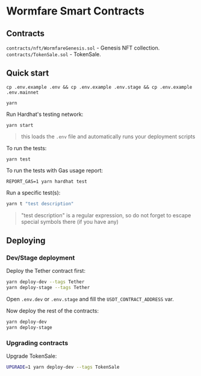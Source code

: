# Wormfare Smart Contracts

## Contracts

`contracts/nft/WormfareGenesis.sol` - Genesis NFT collection.
`contracts/TokenSale.sol` - TokenSale.

## Quick start

```shell
cp .env.example .env && cp .env.example .env.stage && cp .env.example .env.mainnet
```

```shell
yarn
```

Run Hardhat's testing network:

```shell
yarn start
```

> this loads the `.env` file and automatically runs your deployment scripts

To run the tests:

```shell
yarn test
```

To run the tests with Gas usage report:

```shell
REPORT_GAS=1 yarn hardhat test
```

Run a specific test(s):

```sh
yarn t "test description"
```

> "test description" is a regular expression, so do not forget to escape special symbols there (if you have any)

## Deploying

### Dev/Stage deployment

Deploy the Tether contract first:

```sh
yarn deploy-dev --tags Tether
yarn deploy-stage --tags Tether
```

Open `.env.dev` or `.env.stage` and fill the `USDT_CONTRACT_ADDRESS` var.

Now deploy the rest of the contracts:

```sh
yarn deploy-dev
yarn deploy-stage
```

### Upgrading contracts

Upgrade TokenSale:

```sh
UPGRADE=1 yarn deploy-dev --tags TokenSale
```
